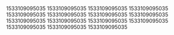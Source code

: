 1533109095035
1533109095035
1533109095035
1533109095035
1533109095035
1533109095035
1533109095035
1533109095035
1533109095035
1533109095035
1533109095035
1533109095035
1533109095035
1533109095035
1533109095035